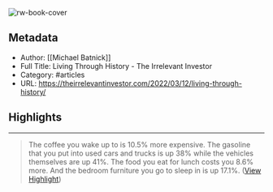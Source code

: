 ![rw-book-cover](https://readwise-assets.s3.amazonaws.com/static/images/article0.00998d930354.png)

## Metadata
- Author: [[Michael Batnick]]
- Full Title: Living Through History - The Irrelevant Investor
- Category: #articles
- URL: https://theirrelevantinvestor.com/2022/03/12/living-through-history/

## Highlights
***

> The coffee you wake up to is 10.5% more expensive. The gasoline that you put into used cars and trucks is up 38% while the vehicles themselves are up 41%. The food you eat for lunch costs you 8.6% more. And the bedroom furniture you go to sleep in is up 17.1%. ([View Highlight](https://instapaper.com/read/1490425167/19021547))


